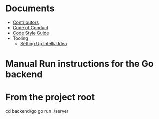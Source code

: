 # Documents

* [Contributors](Contributors.md)
* [Code of Conduct](CodeOfConduct.md)
* [Code Style Guide](CodeStyleGuide.md)
* Tooling
  * [Setting Up IntelliJ Idea](SettingUpIntelliJ.md)


# Manual Run instructions for the Go backend
# From the project root
cd backend/go
go run ./server
